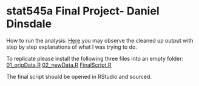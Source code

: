 stat545a Final Project- Daniel Dinsdale
===============================
How to run the analysis:
[Here](http://rpubs.com/danieldinsdale/stat545a-2013-hw06_dinsdale-dan) you may observe the cleaned up output with step by step explanations of what I was trying to do. 

To replicate please install the following three files into an empty folder:
[01_origData.R](https://github.com/danieldinsdale/stat545a-2013-hw06_dinsdale-dan/blob/master/01_origData.R)
[02_newData.R](https://github.com/danieldinsdale/stat545a-2013-hw06_dinsdale-dan/blob/master/02_newData.R)
[FinalScript.R](https://github.com/danieldinsdale/stat545a-2013-hw06_dinsdale-dan/blob/master/FinalScript.R)

The final script should be opened in RStudio and sourced.
